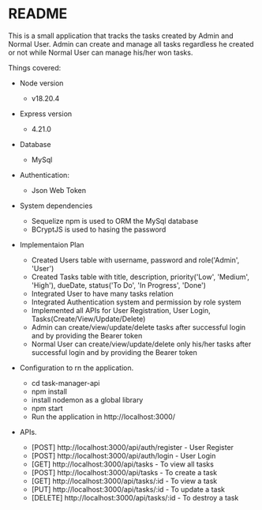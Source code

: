 # README

This is a small application that tracks the tasks created by Admin and Normal User.
Admin can create and manage all tasks regardless he created or not while Normal User can manage his/her won tasks.

Things covered:
* Node version 
	- v18.20.4

* Express version 
	- 4.21.0

* Database
  - MySql
* Authentication:
    - Json Web Token

* System dependencies
  - Sequelize npm is used to ORM the MySql database
  - BCryptJS is used to hasing the password 

* Implementaion Plan
	- Created Users table with username, password and role('Admin', 'User')
    - Created Tasks table with title, description, priority('Low', 'Medium', 'High'), dueDate, status('To Do', 'In Progress', 'Done')
    - Integrated User to have many tasks relation
    - Integrated Authentication system and permission by role system
    - Implemented all APIs for User Registration, User Login, Tasks(Create/View/Update/Delete)
    - Admin can create/view/update/delete tasks after successful login and by providing the Bearer token
    - Normal User can create/view/update/delete only his/her tasks after successful login and by providing the Bearer token

* Configuration to rn the application.
	- cd task-manager-api
	- npm install 
    - install nodemon as a global library
    - npm start
    - Run the application in http://localhost:3000/

* APIs.
	- [POST] http://localhost:3000/api/auth/register    - User Register
  - [POST] http://localhost:3000/api/auth/login     - User Login
  - [GET] http://localhost:3000/api/tasks           - To view all tasks
  - [POST] http://localhost:3000/api/tasks          - To create a task
  - [GET] http://localhost:3000/api/tasks/:id       - To view a task
  - [PUT] http://localhost:3000/api/tasks/:id       - To update a task
  - [DELETE] http://localhost:3000/api/tasks/:id    - To destroy a task
